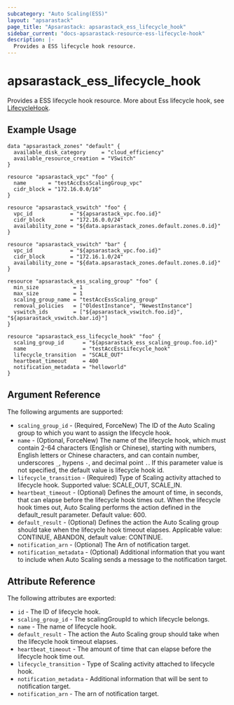 ```yaml
---
subcategory: "Auto Scaling(ESS)"
layout: "apsarastack"
page_title: "Apsarastack: apsarastack_ess_lifecycle_hook"
sidebar_current: "docs-apsarastack-resource-ess-lifecycle-hook"
description: |-
  Provides a ESS lifecycle hook resource.
---
```


# apsarastack\_ess\_lifecycle\_hook

Provides a ESS lifecycle hook resource. More about Ess lifecycle hook, see [LifecycleHook](https://www.alibabacloud.com/help/doc-detail/73839.htm).

## Example Usage
```
data "apsarastack_zones" "default" {
  available_disk_category     = "cloud_efficiency"
  available_resource_creation = "VSwitch"
}

resource "apsarastack_vpc" "foo" {
  name       = "testAccEssScalingGroup_vpc"
  cidr_block = "172.16.0.0/16"
}

resource "apsarastack_vswitch" "foo" {
  vpc_id            = "${apsarastack_vpc.foo.id}"
  cidr_block        = "172.16.0.0/24"
  availability_zone = "${data.apsarastack_zones.default.zones.0.id}"
}

resource "apsarastack_vswitch" "bar" {
  vpc_id            = "${apsarastack_vpc.foo.id}"
  cidr_block        = "172.16.1.0/24"
  availability_zone = "${data.apsarastack_zones.default.zones.0.id}"
}

resource "apsarastack_ess_scaling_group" "foo" {
  min_size           = 1
  max_size           = 1
  scaling_group_name = "testAccEssScaling_group"
  removal_policies   = ["OldestInstance", "NewestInstance"]
  vswitch_ids        = ["${apsarastack_vswitch.foo.id}", "${apsarastack_vswitch.bar.id}"]
}

resource "apsarastack_ess_lifecycle_hook" "foo" {
  scaling_group_id      = "${apsarastack_ess_scaling_group.foo.id}"
  name                  = "testAccEssLifecycle_hook"
  lifecycle_transition  = "SCALE_OUT"
  heartbeat_timeout     = 400
  notification_metadata = "helloworld"
}
```

## Argument Reference

The following arguments are supported:

* `scaling_group_id` - (Required, ForceNew) The ID of the Auto Scaling group to which you want to assign the lifecycle hook.
* `name` - (Optional, ForceNew) The name of the lifecycle hook, which must contain 2-64 characters (English or Chinese), starting with numbers, English letters or Chinese characters, and can contain number, underscores `_`, hypens `-`, and decimal point `.`. If this parameter value is not specified, the default value is lifecycle hook id.
* `lifecycle_transition` - (Required) Type of Scaling activity attached to lifecycle hook. Supported value: SCALE_OUT, SCALE_IN.
* `heartbeat_timeout` - (Optional) Defines the amount of time, in seconds, that can elapse before the lifecycle hook times out. When the lifecycle hook times out, Auto Scaling performs the action defined in the default_result parameter. Default value: 600.
* `default_result` - (Optional) Defines the action the Auto Scaling group should take when the lifecycle hook timeout elapses. Applicable value: CONTINUE, ABANDON, default value: CONTINUE.
* `notification_arn` - (Optional) The Arn of notification target.
* `notification_metadata` - (Optional) Additional information that you want to include when Auto Scaling sends a message to the notification target.

## Attribute Reference

The following attributes are exported:

* `id` - The ID of lifecycle hook.
* `scaling_group_id` - The scalingGroupId to which lifecycle belongs.
* `name` - The name of lifecycle hook.
* `default_result` - The action the Auto Scaling group should take when the lifecycle hook timeout elapses.
* `heartbeat_timeout` - The amount of time that can elapse before the lifecycle hook time out.
* `lifecycle_transition` - Type of Scaling activity attached to lifecycle hook.
* `notification_metadata` - Additional information that will be sent to notification target.
* `notification_arn` - The arn of notification target.
